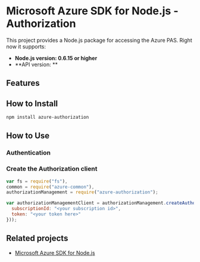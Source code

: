 # Microsoft Azure SDK for Node.js - Authorization

This project provides a Node.js package for accessing the Azure PAS. Right now it supports:
- **Node.js version: 0.6.15 or higher**
- **API version: **

## Features


## How to Install

```bash
npm install azure-authorization
```

## How to Use

### Authentication

### Create the Authorization client

```javascript
var fs = require("fs"),
common = require("azure-common"),
authorizationManagement = require("azure-authorization");

var authorizationManagementClient = authorizationManagement.createAuthorizationManagementClient(new common.TokenCloudCredentials({
  subscriptionId: "<your subscription id>",
  token: "<your token here>"
}));
```

## Related projects

- [Microsoft Azure SDK for Node.js](https://github.com/Azure/azure-sdk-for-node)
